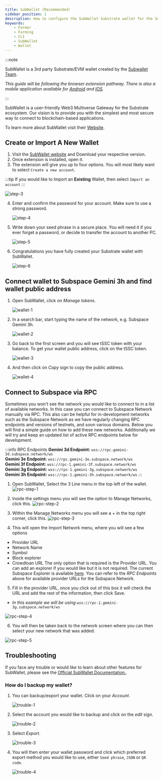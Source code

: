 ```yaml
---
title: SubWallet (Recommended)
sidebar_position: 1
description: How to configure the SubWallet Substrate wallet for the Subspace Network
keywords:
    - Farmer
    - Farming
    - CLI
    - SubWallet
    - Wallet
---
```


:::note

SubWallet is a 3rd party Substrate/EVM wallet created by the [Subwallet Team](https://subwallet.app).

*This guide will be following the browser extension pathway. There is also a mobile application available for [Android](https://play.google.com/store/apps/details?id=app.subwallet.mobile) and [IOS](https://testflight.apple.com/join/ZW3pUbWj).*

:::

SubWallet is a user-friendly Web3 Multiverse Gateway for the Substrate ecosystem. Our vision is to provide you with the simplest and most secure way to connect to blockchain-based applications. 

To learn more about SubWallet visit their [Website](https://subwallet.app).

## Create or Import A New Wallet

1. Visit the [SubWallet website](https://subwallet.app/download.html) and Download your respective version. 
2. Once extension is installed, open it.
3. The extension will give you up to four options. You will most likely want to select `Create a new account`.

:::tip
If you would like to Import an **Existing** Wallet, then select `Import an account`
:::

![step-3](/img/doc-imgs/subwallet/Subwallet-1.png)

4. Enter and confirm the password for your account. Make sure to use a strong password. 

    ![step-4](/img/doc-imgs/subwallet/Subwallet-2.png)

5. Write down your seed phrase in a secure place. You will need it if you ever forget a password, or decide to transfer the account to another PC. 

    ![step-5](/img/doc-imgs/subwallet/Subwallet-3.png)

6. Congratulations you have fully created your Substrate wallet with SubWallet.

    ![step-6](/img/doc-imgs/subwallet/Subwallet-4.png)

## Connect wallet to Subspace Gemini 3h and find wallet public address

1. Open SubWallet, click on *Manage tokens*.

    ![wallet-1](/img/doc-imgs/subwallet/Subwallet-5.png)

2. In a search bar, start typing the name of the network, e.g. Subspace Gemini 3h.

    ![wallet-2](/img/doc-imgs/subwallet/Subwallet-6.png)

3. Go back to the first screen and you will see tSSC token with your balance.
To get your wallet public address, click on the tSSC token.

   ![wallet-3](/img/doc-imgs/subwallet/Subwallet-7.png)

4. And then click on *Copy* sign to copy the public address. 

    ![wallet-4](/img/doc-imgs/subwallet/Subwallet-8.png)


## Connect to Subspace via RPC

Sometimes you won't see the network you would like to connect to in a list of available networks. In this case you can connect to Subspace Network manually via RPC.
This also can be helpful for in-development networks such as the Subspace Network as we have regularly changing RPC endpoints and versions of testnets, and soon various domains. Below you will find a simple guide on how to add these new networks. Additionally we will try and keep an updated list of active RPC endpoints below for development.

:::info RPC Endpoints
**Gemini 3d Endpoint:** `wss://rpc.gemini-3d.subspace.network/ws`<br />
**Gemini 3e Endpoint:** `wss://rpc.gemini-3e.subspace.network/ws`<br />
**Gemini 3f Endpoint:** `wss://rpc-1.gemini-3f.subspace.network/ws`<br />
**Gemini 3g Endpoint:** `wss://rpc-1.gemini-3g.subspace.network/ws`<br />
**Gemini 3h Endpoint:** `wss://rpc-1.gemini-3h.subspace.network/ws`
:::

1. Open SubWallet, Select the 3 Line menu in the top left of the wallet.
    ![rpc-step-1](/img/doc-imgs/subwallet/rpc-1.png)

2. Inside the settings menu you will see the option to Manage Networks, click this.
    ![rpc-step-2](/img/doc-imgs/subwallet/rpc-2.png)
    
3. Within the Manage Networks menu you will see a + in the top right corner, click this.
    ![rpc-step-3](/img/doc-imgs/subwallet/rpc-3.png)

4. This will open the Import Network menu, where you will see a few options
- Provider URL
- Network Name
- Symbol
- Block explorer
- Crowdloan URL
The only option that is required is the Provider URL. You can add an explorer if you would like but it is not required. The current Subspace Explorer is available [here](https://explorer.subspace.network).
You can refer to the *RPC Endpoints* above for available provider URLs for the Subspace Network.
    
5. Fill in the provider URL, once you click out of this box it will check the URL and add the rest of the information, then click Save. 
- *In this example we will be using `wss://rpc-1.gemini-3g.subspace.network/ws`*

![rpc-step-4](/img/doc-imgs/subwallet/rpc-4.png)

6. You will then be taken back to the network screen where you can then select your new network that was added.

![rpc-step-5](/img/doc-imgs/subwallet/rpc-5.png)

## Troubleshooting

If you face any trouble or would like to learn about other features for SubWallet, please see the [Official SubWallet Documentation.](https://docs.subwallet.app/).


### How do I backup my wallet?

1. You can backup/export your wallet. Click on your *Account*.

    ![trouble-1](/img/doc-imgs/subwallet/Trouble-1.png)


2. Select the account you would like to backup and click on the *edit* sign.

    ![trouble-2](/img/doc-imgs/subwallet/Trouble-2.png)

3. Select *Export*.

    ![trouble-3](/img/doc-imgs/subwallet/Trouble-3.png)

4. You will then enter your wallet password and click which preferred export method you would like to use, either `Seed phrase`, `JSON` or `QR code`.

    ![trouble-4](/img/doc-imgs/subwallet/Trouble-4.png)
